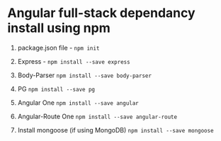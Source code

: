 # Angular full-stack dependancy install using npm

1. package.json file -
`` npm init ``

2. Express -
`` npm install --save express ``

3. Body-Parser
`` npm install --save body-parser ``

4. PG
`` npm install --save pg ``

5. Angular One
`` npm install --save angular ``

6. Angular-Route One
`` npm install --save angular-route
 ``

7. Install mongoose
(if using MongoDB)
`` npm install --save mongoose ``
